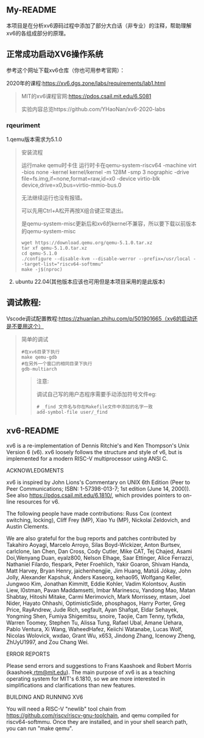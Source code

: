 ## My-README

本项目是在分析xv6源码过程中添加了部分大白话（非专业）的注释，帮助理解xv6的各组成部分的原理。



## 正常成功启动XV6操作系统

参考这个网址下载xv6仓库（你也可用参考官网）：

2020年的课程:https://xv6.dgs.zone/labs/requirements/lab1.html  

> MIT的xv6课程官网:https://pdos.csail.mit.edu/6.S081
>
> 实验内容总览https://github.com/YHaoNan/xv6-2020-labs

### rqeuriment

1.qemu版本需求为5.1.0

> 安装流程
>
> 运行make qemu时卡住
> 运行时卡在qemu-system-riscv64 -machine virt -bios none -kernel kernel/kernel -m 128M -smp 3 nographic -drive file=fs.img,if=none,format=raw,id=x0 -device virtio-blk device,drive=x0,bus=virtio-mmio-bus.0
>
> 无法继续运行也没有报错。
>
> 可以先用Ctrl+A松开再按X组合键正常退出。
>
> 是qemu-system-misc更新后和xv6的kernel不兼容，所以要下载以前版本的qemu-system-misc
>
> ```shell
> wget https://download.qemu.org/qemu-5.1.0.tar.xz
> tar xf qemu-5.1.0.tar.xz
> cd qemu-5.1.0
> ./configure --disable-kvm --disable-werror --prefix=/usr/local --target-list="riscv64-softmmu"
> make -j$(nproc)
> ```

2. ubuntu 22.04(其他版本应该也可用但是本项目采用的是此版本)

## 调试教程:

Vscode调试配置教程:https://zhuanlan.zhihu.com/p/501901665（xv6的启动还是不要用这个）

> 简单的调试
>
> ```shell
> #在xv6目录下执行
> make qemu-gdb
> #在另外一个窗口的相同目录下执行
> gdb-multiarch
> ```
>
> > 注意:
> >
> > 调试自己写的用户态程序需要手动添加符号文件eg:
> >
> > ```shell
> > # _find 文件名与你在Makefile文件中添加的名字一致
> > add-symbol-file user/_find
> > ```
> >
> > 



## xv6-README

xv6 is a re-implementation of Dennis Ritchie's and Ken Thompson's Unix
Version 6 (v6).  xv6 loosely follows the structure and style of v6,
but is implemented for a modern RISC-V multiprocessor using ANSI C.

ACKNOWLEDGMENTS

xv6 is inspired by John Lions's Commentary on UNIX 6th Edition (Peer
to Peer Communications; ISBN: 1-57398-013-7; 1st edition (June 14,
2000)).  See also https://pdos.csail.mit.edu/6.1810/, which provides
pointers to on-line resources for v6.

The following people have made contributions: Russ Cox (context switching,
locking), Cliff Frey (MP), Xiao Yu (MP), Nickolai Zeldovich, and Austin
Clements.

We are also grateful for the bug reports and patches contributed by
Takahiro Aoyagi, Marcelo Arroyo, Silas Boyd-Wickizer, Anton Burtsev,
carlclone, Ian Chen, Dan Cross, Cody Cutler, Mike CAT, Tej Chajed,
Asami Doi,Wenyang Duan, eyalz800, Nelson Elhage, Saar Ettinger, Alice
Ferrazzi, Nathaniel Filardo, flespark, Peter Froehlich, Yakir Goaron,
Shivam Handa, Matt Harvey, Bryan Henry, jaichenhengjie, Jim Huang,
Matúš Jókay, John Jolly, Alexander Kapshuk, Anders Kaseorg, kehao95,
Wolfgang Keller, Jungwoo Kim, Jonathan Kimmitt, Eddie Kohler, Vadim
Kolontsov, Austin Liew, l0stman, Pavan Maddamsetti, Imbar Marinescu,
Yandong Mao, Matan Shabtay, Hitoshi Mitake, Carmi Merimovich, Mark
Morrissey, mtasm, Joel Nider, Hayato Ohhashi, OptimisticSide,
phosphagos, Harry Porter, Greg Price, RayAndrew, Jude Rich, segfault,
Ayan Shafqat, Eldar Sehayek, Yongming Shen, Fumiya Shigemitsu, snoire,
Taojie, Cam Tenny, tyfkda, Warren Toomey, Stephen Tu, Alissa Tung,
Rafael Ubal, Amane Uehara, Pablo Ventura, Xi Wang, WaheedHafez,
Keiichi Watanabe, Lucas Wolf, Nicolas Wolovick, wxdao, Grant Wu, x653,
Jindong Zhang, Icenowy Zheng, ZhUyU1997, and Zou Chang Wei.

ERROR REPORTS

Please send errors and suggestions to Frans Kaashoek and Robert Morris
(kaashoek,rtm@mit.edu).  The main purpose of xv6 is as a teaching
operating system for MIT's 6.1810, so we are more interested in
simplifications and clarifications than new features.

BUILDING AND RUNNING XV6

You will need a RISC-V "newlib" tool chain from
https://github.com/riscv/riscv-gnu-toolchain, and qemu compiled for
riscv64-softmmu.  Once they are installed, and in your shell
search path, you can run "make qemu".
